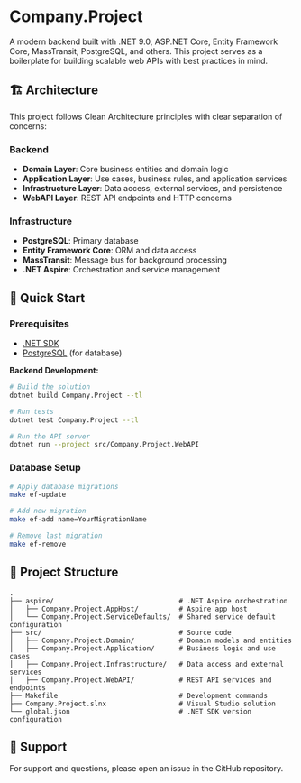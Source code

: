 # Company.Project

A modern backend built with .NET 9.0, ASP.NET Core, Entity Framework Core, MassTransit, PostgreSQL, and others. This project serves as a boilerplate for building scalable web APIs with best practices in mind.

## 🏗 Architecture

This project follows Clean Architecture principles with clear separation of concerns:

### Backend

- **Domain Layer**: Core business entities and domain logic
- **Application Layer**: Use cases, business rules, and application services
- **Infrastructure Layer**: Data access, external services, and persistence
- **WebAPI Layer**: REST API endpoints and HTTP concerns

### Infrastructure

- **PostgreSQL**: Primary database
- **Entity Framework Core**: ORM and data access
- **MassTransit**: Message bus for background processing
- **.NET Aspire**: Orchestration and service management

## 🚀 Quick Start

### Prerequisites

- [.NET SDK](https://dotnet.microsoft.com/download/dotnet)
- [PostgreSQL](https://www.postgresql.org/) (for database)

**Backend Development:**

```bash
# Build the solution
dotnet build Company.Project --tl

# Run tests
dotnet test Company.Project --tl

# Run the API server
dotnet run --project src/Company.Project.WebAPI
```

### Database Setup

```bash
# Apply database migrations
make ef-update

# Add new migration
make ef-add name=YourMigrationName

# Remove last migration
make ef-remove
```

## 📁 Project Structure

```
.
├── aspire/                               # .NET Aspire orchestration
│   ├── Company.Project.AppHost/          # Aspire app host
│   └── Company.Project.ServiceDefaults/  # Shared service default configuration
├── src/                                  # Source code
│   ├── Company.Project.Domain/           # Domain models and entities
│   ├── Company.Project.Application/      # Business logic and use cases
│   ├── Company.Project.Infrastructure/   # Data access and external services
│   ├── Company.Project.WebAPI/           # REST API services and endpoints
├── Makefile                              # Development commands
├── Company.Project.slnx                  # Visual Studio solution
└── global.json                           # .NET SDK version configuration
```

## 💬 Support

For support and questions, please open an issue in the GitHub repository.
